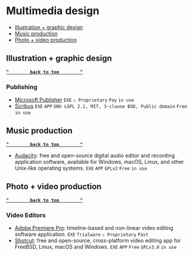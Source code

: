 # Multimedia design

- [Illustration + graphic design](#illustration---graphic-design)
- [Music production](#music-production)
- [Photo + video production](#photo---video-production)


## Illustration + graphic design ## 
**[`^        back to top        ^`](#)**

### Publishing ###
- [Microsoft Publisher](https://www.microsoft.com/fr-fr/microsoft-365/publisher) `EXE` `⚠ Proprietary` `Pay` `in use`
- [Scribus](https://www.scribus.net/) `EXE` `APP` `GNU LGPL 2.1, MIT, 3-clause BSD, Public domain` `Free` `in use`

## Music production ##
**[`^        back to top        ^`](#)**
- [Audacity](https://www.audacityteam.org/): free and open-source digital audio editor and recording application software, available for Windows, macOS, Linux, and other Unix-like operating systems. `EXE` `APP` `GPLv2` `Free` `in use`

## Photo + video production ##
**[`^        back to top        ^`](#)**
### Video Editors ###
- [Adobe Premiere Pro](https://www.adobe.com/products/premiere.html): timeline-based and non-linear video editing software application. `EXE` `Trialware` `⚠ Proprietary` `Past`
- [Shotcut](https://shotcut.org/): free and open-source, cross-platform video editing app for FreeBSD, Linux, macOS and Windows. `EXE` `APP` `Free` `GPLv3.0` `in use`
